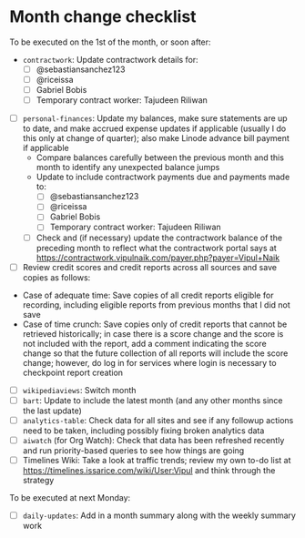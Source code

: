 # Month change checklist

To be executed on the 1st of the month, or soon after:

- `contractwork`: Update contractwork details for:
  - [ ] @sebastiansanchez123
  - [ ] @riceissa
  - [ ] Gabriel Bobis
  - [ ] Temporary contract worker: Tajudeen Riliwan
- [ ] `personal-finances`: Update my balances, make sure statements are up to date, and make accrued expense updates if applicable (usually I do this only at change of quarter); also make Linode advance bill payment if applicable
  - Compare balances carefully between the previous month and this month to identify any unexpected balance jumps
  - Update to include contractwork payments due and payments made to:
    - [ ] @sebastiansanchez123
    - [ ] @riceissa
    - [ ] Gabriel Bobis
    - [ ] Temporary contract worker: Tajudeen Riliwan
  - [ ] Check and (if necessary) update the contractwork balance of the preceding month to reflect what the contractwork portal says at https://contractwork.vipulnaik.com/payer.php?payer=Vipul+Naik
- [ ] Review credit scores and credit reports across all sources and save copies as follows:
 - Case of adequate time: Save copies of all credit reports eligible for recording, including eligible reports from previous months that I did not save
 - Case of time crunch: Save copies only of credit reports that cannot be retrieved historically; in case there is a score change and the score is not included with the report, add a comment indicating the score change so that the future collection of all reports will include the score change; however, do log in for services where login is necessary to checkpoint report creation
- [ ] `wikipediaviews`: Switch month
- [ ] `bart`: Update to include the latest month (and any other months since the last update)
- [ ] `analytics-table`: Check data for all sites and see if any followup actions need to be taken, including possibly fixing broken analytics data
- [ ] `aiwatch` (for Org Watch): Check that data has been refreshed recently and run priority-based queries to see how things are going
- [ ] Timelines Wiki: Take a look at traffic trends; review my own to-do list at https://timelines.issarice.com/wiki/User:Vipul and think through the strategy

To be executed at next Monday:

- [ ] `daily-updates`: Add in a month summary along with the weekly summary work
